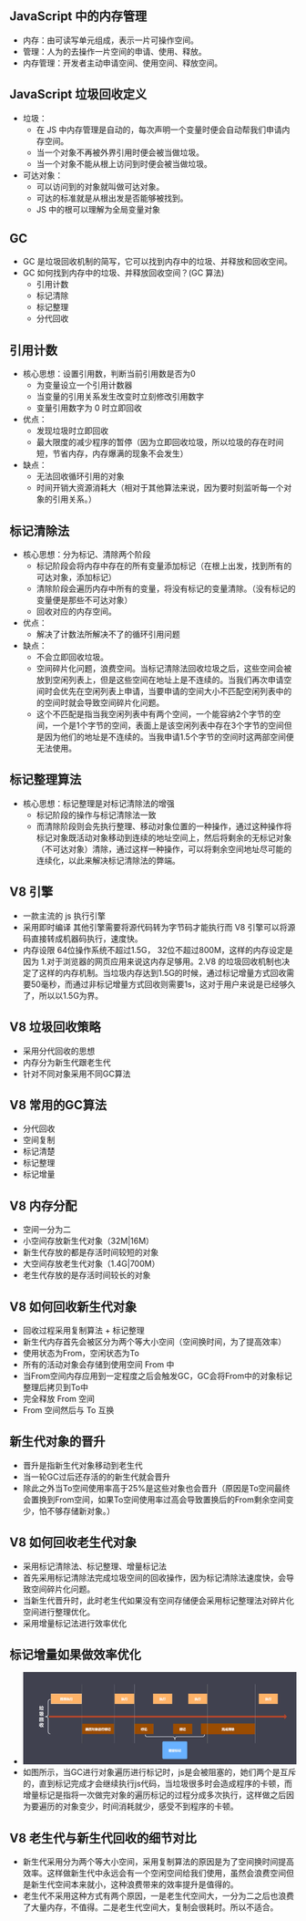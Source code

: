 ## JavaScript 中的内存管理
- 内存：由可读写单元组成，表示一片可操作空间。
- 管理：人为的去操作一片空间的申请、使用、释放。
- 内存管理：开发者主动申请空间、使用空间、释放空间。

## JavaScript 垃圾回收定义
- 垃圾：
  - 在 JS 中内存管理是自动的，每次声明一个变量时便会自动帮我们申请内存空间。
  - 当一个对象不再被外界引用时便会被当做垃圾。
  - 当一个对象不能从根上访问到时便会被当做垃圾。
- 可达对象：
  - 可以访问到的对象就叫做可达对象。
  - 可达的标准就是从根出发是否能够被找到。
  - JS 中的根可以理解为全局变量对象

## GC
- GC 是垃圾回收机制的简写，它可以找到内存中的垃圾、并释放和回收空间。
- GC 如何找到内存中的垃圾、并释放回收空间？(GC 算法)
  - 引用计数
  - 标记清除
  - 标记整理
  - 分代回收

## 引用计数
- 核心思想：设置引用数，判断当前引用数是否为0
  - 为变量设立一个引用计数器
  - 当变量的引用关系发生改变时立刻修改引用数字
  - 变量引用数字为 0 时立即回收
- 优点：
  - 发现垃圾时立即回收
  - 最大限度的减少程序的暂停（因为立即回收垃圾，所以垃圾的存在时间短，节省内存，内存爆满的现象不会发生）
- 缺点：
  - 无法回收循环引用的对象
  - 时间开销大资源消耗大（相对于其他算法来说，因为要时刻监听每一个对象的引用关系。）

## 标记清除法
- 核心思想：分为标记、清除两个阶段
  - 标记阶段会将内存中存在的所有变量添加标记（在根上出发，找到所有的可达对象，添加标记）
  - 清除阶段会遍历内存中所有的变量，将没有标记的变量清除。（没有标记的变量便是那些不可达对象）
  - 回收对应的内存空间。
- 优点：
  - 解决了计数法所解决不了的循环引用问题
- 缺点：
  - 不会立即回收垃圾。
  - 空间碎片化问题，浪费空间。当标记清除法回收垃圾之后，这些空间会被放到空闲列表上，但是这些空间在地址上是不连续的。当我们再次申请空间时会优先在空闲列表上申请，当要申请的空间大小不匹配空闲列表中的的空间时就会导致空间碎片化问题。
  - 这个不匹配是指当我空闲列表中有两个空间，一个能容纳2个字节的空间，一个是1个字节的空间，表面上是该空闲列表中存在3个字节的空间但是因为他们的地址是不连续的。当我申请1.5个字节的空间时这两部空间便无法使用。

## 标记整理算法
- 核心思想：标记整理是对标记清除法的增强
  - 标记阶段的操作与标记清除法一致
  - 而清除阶段则会先执行整理、移动对象位置的一种操作，通过这种操作将标记对象既活动对象移动到连续的地址空间上，然后将剩余的无标记对象（不可达对象）清除，通过这样一种操作，可以将剩余空间地址尽可能的连续化，以此来解决标记清除法的弊端。
  
## V8 引擎
- 一款主流的 js 执行引擎
- 采用即时编译 其他引擎需要将源代码转为字节码才能执行而 V8 引擎可以将源码直接转成机器码执行，速度快。
- 内存设限 64位操作系统不超过1.5G， 32位不超过800M，这样的内存设定是因为 1.对于浏览器的网页应用来说这内存足够用。2.V8 的垃圾回收机制也决定了这样的内存机制。当垃圾内存达到1.5G的时候，通过标记增量方式回收需要50毫秒，而通过非标记增量方式回收则需要1s，这对于用户来说是已经够久了，所以以1.5G为界。
  
## V8 垃圾回收策略
- 采用分代回收的思想
- 内存分为新生代跟老生代
- 针对不同对象采用不同GC算法

## V8 常用的GC算法
- 分代回收
- 空间复制
- 标记清楚
- 标记整理
- 标记增量

## V8 内存分配
- 空间一分为二
- 小空间存放新生代对象（32M|16M）
- 新生代存放的都是存活时间较短的对象
- 大空间存放老生代对象（1.4G|700M）
- 老生代存放的是存活时间较长的对象
  
## V8 如何回收新生代对象
- 回收过程采用复制算法 + 标记整理
- 新生代内存首先会被区分为两个等大小空间（空间换时间，为了提高效率）
- 使用状态为From，空闲状态为To
- 所有的活动对象会存储到使用空间 From 中
- 当From空间内存应用到一定程度之后会触发GC，GC会将From中的对象标记整理后拷贝到To中
- 完全释放 From 空间
- From 空间然后与 To 互换

## 新生代对象的晋升
- 晋升是指新生代对象移动到老生代
- 当一轮GC过后还存活的的新生代就会晋升
- 除此之外当To空间使用率高于25%是这些对象也会晋升（原因是To空间最终会置换到From空间，如果To空间使用率过高会导致置换后的From剩余空间变少，怕不够存储新对象。）
  
## V8 如何回收老生代对象
- 采用标记清除法、标记整理、增量标记法
- 首先采用标记清除法完成垃圾空间的回收操作，因为标记清除法速度快，会导致空间碎片化问题。
- 当新生代晋升时，此时老生代如果没有空间存储便会采用标记整理法对碎片化空间进行整理优化。
- 采用增量标记法进行效率优化

## 标记增量如果做效率优化
- ![](images/2021-03-22-20-47-10.png)
- 如图所示，当GC进行对象遍历进行标记时，js是会被阻塞的，她们两个是互斥的，直到标记完成才会继续执行js代码，当垃圾很多时会造成程序的卡顿，而增量标记是指将一次做完对象的遍历标记的过程分成多次执行，这样做之后因为要遍历的对象变少，时间消耗就少，感受不到程序的卡顿。

## V8 老生代与新生代回收的细节对比
- 新生代采用分为两个等大小空间，采用复制算法的原因是为了空间换时间提高效率。这样做新生代中永远会有一个空闲空间给我们使用，虽然会浪费空间但是新生代空间本来就小，这种浪费带来的效率提升是值得的。
- 老生代不采用这种方式有两个原因，一是老生代空间大，一分为二之后也浪费了大量内存，不值得。二是老生代空间大，复制会很耗时。所以不适合。
  